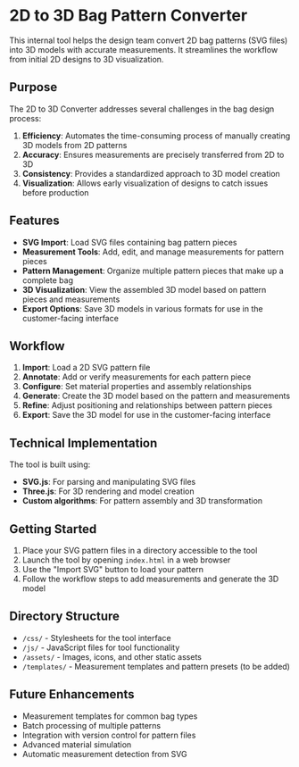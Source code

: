 # 2D to 3D Bag Pattern Converter

This internal tool helps the design team convert 2D bag patterns (SVG files) into 3D models with accurate measurements. It streamlines the workflow from initial 2D designs to 3D visualization.

## Purpose

The 2D to 3D Converter addresses several challenges in the bag design process:

1. **Efficiency**: Automates the time-consuming process of manually creating 3D models from 2D patterns
2. **Accuracy**: Ensures measurements are precisely transferred from 2D to 3D
3. **Consistency**: Provides a standardized approach to 3D model creation
4. **Visualization**: Allows early visualization of designs to catch issues before production

## Features

- **SVG Import**: Load SVG files containing bag pattern pieces
- **Measurement Tools**: Add, edit, and manage measurements for pattern pieces
- **Pattern Management**: Organize multiple pattern pieces that make up a complete bag
- **3D Visualization**: View the assembled 3D model based on pattern pieces and measurements
- **Export Options**: Save 3D models in various formats for use in the customer-facing interface

## Workflow

1. **Import**: Load a 2D SVG pattern file
2. **Annotate**: Add or verify measurements for each pattern piece
3. **Configure**: Set material properties and assembly relationships
4. **Generate**: Create the 3D model based on the pattern and measurements
5. **Refine**: Adjust positioning and relationships between pattern pieces
6. **Export**: Save the 3D model for use in the customer-facing interface

## Technical Implementation

The tool is built using:
- **SVG.js**: For parsing and manipulating SVG files
- **Three.js**: For 3D rendering and model creation
- **Custom algorithms**: For pattern assembly and 3D transformation

## Getting Started

1. Place your SVG pattern files in a directory accessible to the tool
2. Launch the tool by opening `index.html` in a web browser
3. Use the "Import SVG" button to load your pattern
4. Follow the workflow steps to add measurements and generate the 3D model

## Directory Structure

- `/css/` - Stylesheets for the tool interface
- `/js/` - JavaScript files for tool functionality
- `/assets/` - Images, icons, and other static assets
- `/templates/` - Measurement templates and pattern presets (to be added)

## Future Enhancements

- Measurement templates for common bag types
- Batch processing of multiple patterns
- Integration with version control for pattern files
- Advanced material simulation
- Automatic measurement detection from SVG
